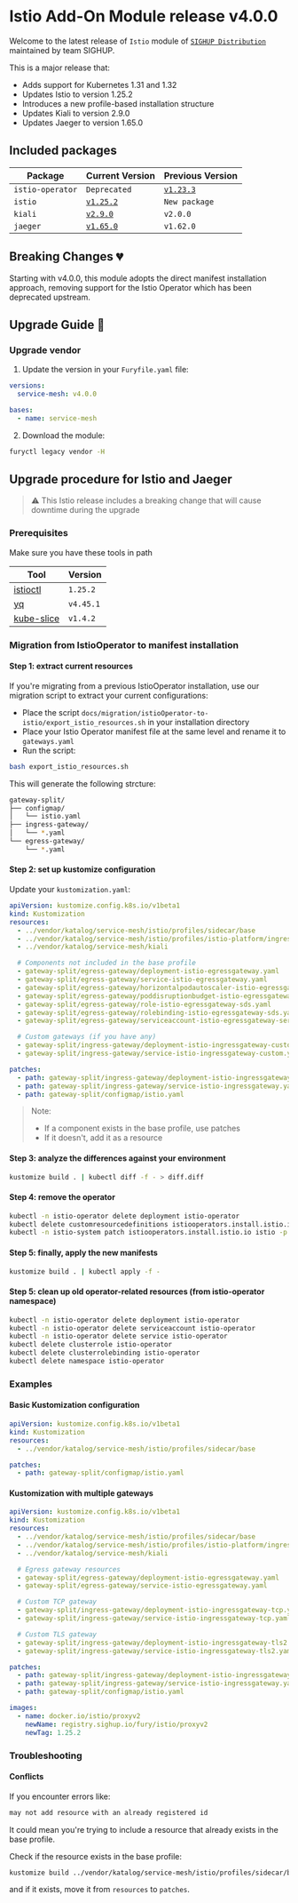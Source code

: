 # Istio Add-On Module release v4.0.0

Welcome to the latest release of `Istio` module of [`SIGHUP Distribution`](https://github.com/sighupio/distribution) maintained by team SIGHUP.

This is a major release that:

- Adds support for Kubernetes 1.31 and 1.32
- Updates Istio to version 1.25.2
- Introduces a new profile-based installation structure
- Updates Kiali to version 2.9.0
- Updates Jaeger to version 1.65.0

## Included packages

| Package         | Current Version                                                           | Previous Version |
| --------------  | ------------------------------------------------------------------------- | ---------------- |
| `istio-operator` |     `Deprecated`        |  [`v1.23.3`](https://github.com/istio/istio/releases/tag/1.23.3)   |
| `istio`         | [`v1.25.2`](https://github.com/istio/istio/releases/tag/1.25.2)           | `New package`    |
| `kiali`         | [`v2.9.0`](https://github.com/kiali/kiali/releases/tag/v2.9.0)            | `v2.0.0`         |
| `jaeger`        | [`v1.65.0`](https://github.com/jaegertracing/jaeger/releases/tag/v1.65.0) | `v1.62.0`        |

## Breaking Changes 💔

Starting with v4.0.0, this module adopts the direct manifest installation approach, removing support for the Istio Operator which has been deprecated upstream.

## Upgrade Guide 🦮

### Upgrade vendor

1. Update the version in your `Furyfile.yaml` file:

```yaml
versions:
  service-mesh: v4.0.0

bases:
  - name: service-mesh
```

2. Download the module:

```bash
furyctl legacy vendor -H
```

## Upgrade procedure for Istio and Jaeger

> ⚠️ This Istio release includes a breaking change that will cause downtime during the upgrade

### Prerequisites

Make sure you have these tools in path

| Tool                                    | Version    |
| --------------------------------------- | ---------- |
| [istioctl][istioctl-repo]               | `1.25.2`   |
| [yq][yq-repo]                           | `v4.45.1`  |
| [kube-slice][kube-slice-repo]           | `v1.4.2`   |

### Migration from IstioOperator to manifest installation

#### Step 1: extract current resources

If you're migrating from a previous IstioOperator installation, use our migration script to extract your current configurations:

- Place the script `docs/migration/istioOperator-to-istio/export_istio_resources.sh` in your installation directory
- Place your Istio Operator manifest file at the same level and rename it to `gateways.yaml`
- Run the script:

```bash
bash export_istio_resources.sh
```

This will generate the following strcture:

```bash
gateway-split/
├── configmap/
│   └── istio.yaml
├── ingress-gateway/
│   └── *.yaml
└── egress-gateway/
    └── *.yaml
```

#### Step 2: set up kustomize configuration

Update your `kustomization.yaml`:

```yaml
apiVersion: kustomize.config.k8s.io/v1beta1
kind: Kustomization
resources:
  - ../vendor/katalog/service-mesh/istio/profiles/sidecar/base
  - ../vendor/katalog/service-mesh/istio/profiles/istio-platform/ingress
  - ../vendor/katalog/service-mesh/kiali

  # Components not included in the base profile
  - gateway-split/egress-gateway/deployment-istio-egressgateway.yaml
  - gateway-split/egress-gateway/service-istio-egressgateway.yaml
  - gateway-split/egress-gateway/horizontalpodautoscaler-istio-egressgateway.yaml
  - gateway-split/egress-gateway/poddisruptionbudget-istio-egressgateway.yaml
  - gateway-split/egress-gateway/role-istio-egressgateway-sds.yaml
  - gateway-split/egress-gateway/rolebinding-istio-egressgateway-sds.yaml
  - gateway-split/egress-gateway/serviceaccount-istio-egressgateway-service-account.yaml

  # Custom gateways (if you have any)
  - gateway-split/ingress-gateway/deployment-istio-ingressgateway-custom.yaml
  - gateway-split/ingress-gateway/service-istio-ingressgateway-custom.yaml

patches:
  - path: gateway-split/ingress-gateway/deployment-istio-ingressgateway.yaml
  - path: gateway-split/ingress-gateway/service-istio-ingressgateway.yaml
  - path: gateway-split/configmap/istio.yaml
```

> Note:  
> - If a component exists in the base profile, use patches
> - If it doesn't, add it as a resource

#### Step 3: analyze the differences against your environment

```bash
kustomize build . | kubectl diff -f - > diff.diff
```

#### Step 4: remove the operator

```bash
kubectl -n istio-operator delete deployment istio-operator
kubectl delete customresourcedefinitions istiooperators.install.istio.io
kubectl -n istio-system patch istiooperators.install.istio.io istio -p '{"metadata":{"finalizers":[]}}' --type=merge
```

#### Step 5: finally, apply the new manifests

```bash
kustomize build . | kubectl apply -f -
```

#### Step 5: clean up old operator-related resources (from istio-operator namespace)

```bash
kubectl -n istio-operator delete deployment istio-operator
kubectl -n istio-operator delete serviceaccount istio-operator
kubectl -n istio-operator delete service istio-operator
kubectl delete clusterrole istio-operator
kubectl delete clusterrolebinding istio-operator
kubectl delete namespace istio-operator
```

### Examples

#### Basic Kustomization configuration

```yaml
apiVersion: kustomize.config.k8s.io/v1beta1
kind: Kustomization
resources:
  - ../vendor/katalog/service-mesh/istio/profiles/sidecar/base

patches:
  - path: gateway-split/configmap/istio.yaml
```

#### Kustomization with multiple gateways

```yaml
apiVersion: kustomize.config.k8s.io/v1beta1
kind: Kustomization
resources:
  - ../vendor/katalog/service-mesh/istio/profiles/sidecar/base
  - ../vendor/katalog/service-mesh/istio/profiles/istio-platform/ingress
  - ../vendor/katalog/service-mesh/kiali

  # Egress gateway resources
  - gateway-split/egress-gateway/deployment-istio-egressgateway.yaml
  - gateway-split/egress-gateway/service-istio-egressgateway.yaml

  # Custom TCP gateway
  - gateway-split/ingress-gateway/deployment-istio-ingressgateway-tcp.yaml
  - gateway-split/ingress-gateway/service-istio-ingressgateway-tcp.yaml

  # Custom TLS gateway
  - gateway-split/ingress-gateway/deployment-istio-ingressgateway-tls2.yaml
  - gateway-split/ingress-gateway/service-istio-ingressgateway-tls2.yaml

patches:
  - path: gateway-split/ingress-gateway/deployment-istio-ingressgateway.yaml
  - path: gateway-split/ingress-gateway/service-istio-ingressgateway.yaml
  - path: gateway-split/configmap/istio.yaml

images:
  - name: docker.io/istio/proxyv2
    newName: registry.sighup.io/fury/istio/proxyv2
    newTag: 1.25.2
```

### Troubleshooting

#### Conflicts

If you encounter errors like:

```bash
may not add resource with an already registered id
```

It could mean you're trying to include a resource that already exists in the base profile.

Check if the resource exists in the base profile:

```bash
kustomize build ../vendor/katalog/service-mesh/istio/profiles/sidecar/base | grep "resource-name"
```

and if it exists, move it from `resources` to `patches`.

<!-- links -->
[istioctl-repo]: https://istio.io/latest/docs/ops/diagnostic-tools/istioctl/#install-hahahugoshortcode971s2hbhb
[yq-repo]: https://github.com/mikefarah/yq
[kube-slice-repo]: https://github.com/patrickdappollonio/kubectl-slice